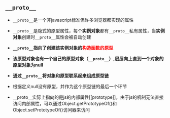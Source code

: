 ## `__proto__`

- `__proto__`是一个非javascript标准但许多浏览器都实现的属性

- `__proto__`是隐式的原型属性，每个**实例对象**都有`__proto__`私有属性，当**实例对象**创建时`__proto__`属性会被自动创建

- **`__proto__`指向了创建该实例对象的<font color="#ff0000">构造函数的原型</font>**

- **该原型对象也有一个自己的原型对象（`__proto__`）,层层向上直到一个对象的原型对象为null**

- **通过`__proto__`将对象和原型联系起来组成原型链**


- 根据定义null没有原型，并作为这个原型链的最后一个环节

- __proto__实际上指向的是js的内部属性[[prototype]]，由于js的机制无法直接访问内部属性，可以通过Object.getPrototypeOf()和Object.setPrototypeOf()访问器来访问